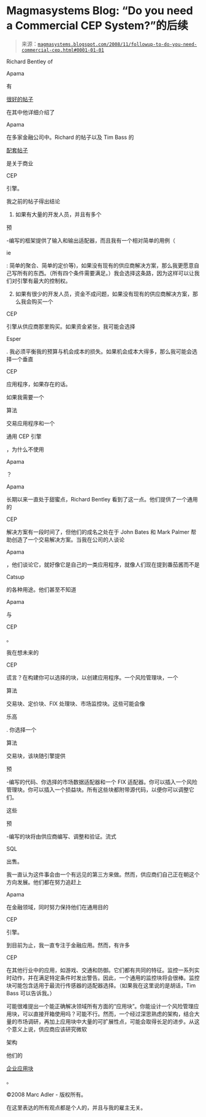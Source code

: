 <!--yml

类别：未分类

日期：2024-05-18 04:57:18

-->

# Magmasystems Blog: “Do you need a Commercial CEP System?”的后续

> 来源：[`magmasystems.blogspot.com/2008/11/followup-to-do-you-need-commercial-cep.html#0001-01-01`](http://magmasystems.blogspot.com/2008/11/followup-to-do-you-need-commercial-cep.html#0001-01-01)

Richard Bentley of

Apama

有

[很好的帖子](http://apama.typepad.com/my_weblog/2008/11/fx-a-cep-succes.html)

在其中他详细介绍了

Apama

在多家金融公司中。Richard 的帖子以及 Tim Bass 的

[配套帖子](http://www.thecepblog.com/2008/11/15/will-commercial-cep-engines-replace-algorithmic-trading-platforms/)

是关于商业

CEP

引擎。

我之前的帖子得出结论

1) 如果有大量的开发人员，并且有多个

预

-编写的框架提供了输入和输出适配器，而且我有一个相对简单的用例（

ie

: 简单的聚合、简单的定价等)，如果没有现有的供应商解决方案，那么我更愿意自己写所有的东西。（所有四个条件需要满足。）我会选择这条路，因为这样可以让我们对引擎有最大的控制权。

2) 如果有很少的开发人员，资金不成问题，如果没有现有的供应商解决方案，那么我会购买一个

CEP

引擎从供应商那里购买。如果资金紧张，我可能会选择

Esper

. 我必须平衡我的预算与机会成本的损失。如果机会成本大得多，那么我可能会选择一个垂直

CEP

应用程序，如果存在的话。

如果我需要一个

算法

交易应用程序和一个

通用 CEP 引擎

，为什么不使用

Apama

？

Apama

长期以来一直处于甜蜜点，Richard Bentley 看到了这一点。他们提供了一个通用的

CEP

解决方案有一段时间了，但他们的成名之处在于 John Bates 和 Mark Palmer 帮助创造了一个交易解决方案。当我在公司的人谈论

Apama

，他们谈论它，就好像它是自己的一类应用程序，就像人们现在提到番茄酱而不是

Catsup

的各种用途。他们甚至不知道

Apama

与

CEP

。

我在想未来的

CEP

谎言？在构建你可以选择的块，以创建应用程序。一个风险管理块，一个

算法

交易块、定价块、FIX 处理块、市场监控块。这些可能会像

乐高

. 你选择一个

算法

交易块，该块随引擎提供

预

-编写的代码、你选择的市场数据适配器和一个 FIX 适配器。你可以插入一个风险管理块。你可以插入一个损益块。所有这些块都附带源代码，以便你可以调整它们。

这些

预

-编写的块将由供应商编写、调整和验证。流式

SQL

出售。

我一直认为这件事会由一个有远见的第三方来做。然而，供应商们自己正在朝这个方向发展。他们都在努力追赶上

Apama

在金融领域，同时努力保持他们在通用目的

CEP

引擎。

到目前为止，我一直专注于金融应用。然而，有许多

CEP

在其他行业中的应用，如游戏、交通和防御。它们都有共同的特征。监控一系列实时动作，并在满足特定条件时发出警告。因此，一个通用的监控块将会很棒。监控块可能包含适用于最流行传感器的适配器选择。（如果我在这里说的是胡话，Tim Bass 可以告诉我。）

可能很难提出一个能正确解决领域所有方面的“应用块”。你能设计一个风险管理应用块，可以直接开箱使用吗？可能不行。然而，一个经过深思熟虑的架构，结合大量的市场调研，再加上应用块中大量的可扩展性点，可能会取得长足的进步。从这个意义上说，供应商应该研究微软

架构

他们的

[企业应用块](http://msdn.microsoft.com/en-us/library/cc467894.aspx)

。

©2008 Marc Adler - 版权所有。

在这里表达的所有观点都是个人的，并且与我的雇主无关。
